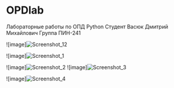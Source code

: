 # OPDlab
Лабораторные работы по ОПД Python
Студент Васюк Дмитрий Михайлович
Группа ПИН-241

![image]![Screenshot_12](https://github.com/user-attachments/assets/24142c68-cb01-4c6a-b026-8f16d59894b5)

![image]![Screenshot_1](https://github.com/user-attachments/assets/90ccf838-6e43-4e65-ada7-b66dc2915cef)

![image]![Screenshot_2](https://github.com/user-attachments/assets/6a890ae8-a9e1-49c8-bf53-213840283558)
![image]![Screenshot_3](https://github.com/user-attachments/assets/84df6a18-658a-454a-854d-c70e9a8d92f0)

![image]![Screenshot_4](https://github.com/user-attachments/assets/b9b1e76d-0e94-486c-87c1-2bd7a587344f)
